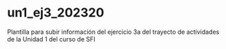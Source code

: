# un1_ej3_202320
Plantilla para subir información del ejercicio 3a del trayecto de actividades de la Unidad 1 del curso de SFI
